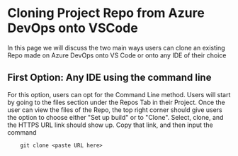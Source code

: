 # Cloning Project Repo from Azure DevOps onto VSCode

In this page we will discuss the two main ways users can clone an existing Repo made on Azure DevOps onto VS Code or onto any IDE of their choice

## First Option: Any IDE using the command line

For this option, users can opt for the Command Line method. Users will start by going to the files
section under the Repos Tab in their Project. Once the user can view the files of the Repo, the top right corner should give users the option to choose either "Set up build" or to "Clone". Select, clone, and the HTTPS URL link should show up. Copy that link, and then input the command 

        git clone <paste URL here>
